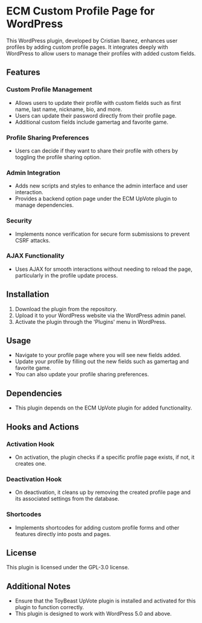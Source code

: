 # ECM Custom Profile Page for WordPress

This WordPress plugin, developed by Cristian Ibanez, enhances user profiles by adding custom profile pages. It integrates deeply with WordPress to allow users to manage their profiles with added custom fields.

## Features

### Custom Profile Management
- Allows users to update their profile with custom fields such as first name, last name, nickname, bio, and more.
- Users can update their password directly from their profile page.
- Additional custom fields include gamertag and favorite game.

### Profile Sharing Preferences
- Users can decide if they want to share their profile with others by toggling the profile sharing option.

### Admin Integration
- Adds new scripts and styles to enhance the admin interface and user interaction.
- Provides a backend option page under the ECM UpVote plugin to manage dependencies.

### Security
- Implements nonce verification for secure form submissions to prevent CSRF attacks.

### AJAX Functionality
- Uses AJAX for smooth interactions without needing to reload the page, particularly in the profile update process.

## Installation

1. Download the plugin from the repository.
2. Upload it to your WordPress website via the WordPress admin panel.
3. Activate the plugin through the 'Plugins' menu in WordPress.

## Usage

- Navigate to your profile page where you will see new fields added.
- Update your profile by filling out the new fields such as gamertag and favorite game.
- You can also update your profile sharing preferences.

## Dependencies

- This plugin depends on the ECM UpVote plugin for added functionality.

## Hooks and Actions

### Activation Hook
- On activation, the plugin checks if a specific profile page exists, if not, it creates one.

### Deactivation Hook
- On deactivation, it cleans up by removing the created profile page and its associated settings from the database.

### Shortcodes
- Implements shortcodes for adding custom profile forms and other features directly into posts and pages.

## License

This plugin is licensed under the GPL-3.0 license.

## Additional Notes

- Ensure that the ToyBeast UpVote plugin is installed and activated for this plugin to function correctly.
- This plugin is designed to work with WordPress 5.0 and above.
